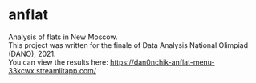 # anflat
Analysis of flats in New Moscow.  
This project was written for the finale of Data Analysis National Olimpiad (DANO), 2021.  
You can view the results here: https://dan0nchik-anflat-menu-33kcwx.streamlitapp.com/
